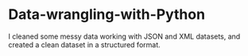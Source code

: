 # Data-wrangling-with-Python
I cleaned some messy data working with JSON and XML datasets, and created a clean dataset in a structured format.

